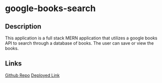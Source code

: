 # google-books-search

## Description
This application is a full stack MERN application that utilizes a google books API to search through a database of books. The user can save or view the books.

## Links
[Github Repo](https://github.com/andrewleee10/google-books-search)
[Deployed Link]()